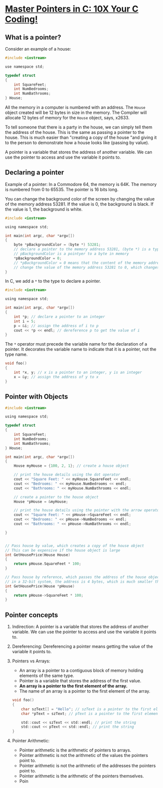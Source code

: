 # [Master Pointers in C: 10X Your C Coding!](https://www.youtube.com/watch?v=IrGjyfBC-u0)

## What is a pointer?

Consider an example of a house: 

```c
#include <iostream>

use namespace std;

typedef struct 
{
    int SquareFeet;
    int NumBedrooms;
    int NumBathrooms;
} House;
```
All the memory in a computer is numbered with an address. The `House` object created will be 12 bytes in size in the memory. The Compiler will allocate 12 bytes of memory for the `House` object, says, x2633. 

To tell someone that there is a party in the house, we can simply tell them the address of the house. This is the same as passing a pointer to the house. This is much easier than "creating a copy of the house "and giving it to the person to demonstrate how a house looks like (passing by value). 

A pointer is a variable that stores the address of another variable. We can use the pointer to access and use the variable it points to. 

## Declaring a pointer
Example of a pointer: In a Commodore 64, the memory is 64K. The memory is numbered from 0 to 65535. The pointer is 16 bits long. 

You can change the background color of the screen by changing the value of the memory address 53281. If the value is 0, the background is black. If the value is 1, the background is white. 

```c
#include <iostream>

using namespace std;

int main(int argc, char *argv[])
{
    byte *pBackgroundColor = (byte *) 53281; 
    // declare a pointer to the memory address 53281, (byte *) is a typecast to a byte pointer
    // pBackgroundColor is a pointyer to a byte in memory 
    *pBackgroundColor = 0; 
    // *pBackgroundColor = 0 means that the content of the memory address 53281 is changed to 0 
    // change the value of the memory address 53281 to 0, which changes the background color to black 
}
```

In C, we add a `*` to the type to declare a pointer. 

```c
#include <iostream>

using namespace std;

int main(int argc, char *argv[])
{
    int *p; // declare a pointer to an integer
    int i = 5;
    p = &i; // assign the address of i to p
    cout << *p << endl; // dereference p to get the value of i
}
```

The `*` operator must precede the variable name for the declaration of a pointer. It decorates the variable name to indicate that it is a pointer, not the type name. 


```c
void foo()
{
    int *x, y; // x is a pointer to an integer, y is an integer 
    x = &y; // assign the address of y to x 
}
```
## Pointer with Objects

```c
#include <iostream>

using namespace std;

typedef struct 
{
    int SquareFeet;
    int NumBedrooms;
    int NumBathrooms;
} House;

int main(int argc, char *argv[])
{
    House myHouse = {100, 2, 1}; // create a house object

    // print the house details using the dot operator 
    cout << "Square Feet: " << myHouse.SquareFeet << endl;
    cout << "Bedrooms: " << myHouse.NumBedrooms << endl;
    cout << "Bathrooms: " << myHouse.NumBathrooms << endl;

    // create a pointer to the house object
    House *pHouse = &myHouse;

    // print the house details using the pointer with the arrow operator 
    cout << "Square Feet: " << pHouse->SquareFeet << endl;
    cout << "Bedrooms: " << pHouse->NumBedrooms << endl;
    cout << "Bathrooms: " << pHouse->NumBathrooms << endl;

}


// Pass house by value, which creates a copy of the house object 
// This can be expensive if the house object is large
int GetHousePrice(House House)
{
    return pHouse.SquareFeet * 100;
}

// Pass house by reference, which passes the address of the house object 
// in a 32-bit system, the address is 4 bytes, which is much smaller than the house object
int GetHousePrice(House *pHouse)
{
    return pHouse->SquareFeet * 100;
}
```

## Pointer concepts

1. Indirection: A pointer is a variable that stores the address of another variable. We can use the pointer to access and use the variable it points to.
2. Dereferencing: Dereferencing a pointer means getting the value of the variable it points to.
3. Pointers vs Arrays: 
    - An array is a pointer to a contiguous block of memory holding elements of the same type.
    - Pointer is a variable that stores the address of the first value. 
    - **An array is a pointer to the first element of the array.**
    - The name of an array is a pointer to the first element of the array.
    <!-- - The name of an array is a constant pointer.
    - The name of an array cannot be changed.
    - The name of an array cannot be assigned to another array.
    - The name of an array cannot be assigned to a pointer.
    - The name of an  array cannot be incremented or decremented.
    - The name of an array cannot be used in a sizeof() operator. -->

    ```c
    void foo()
    {
        char szText[] = "Hello"; // szText is a pointer to the first element of the array
        char *pText = szText; // pText is a pointer to the first element of the array

        std::cout << szText << std::endl; // print the string
        std::cout << pText << std::endl; // print the string
    }
    ```

4. Pointer Arithmetic: 
    - Pointer arithmetic is the arithmetic of pointers to arrays.
    - Pointer arithmetic is not the arithmetic of the values the pointers point to.
    - Pointer arithmetic is not the arithmetic of the addresses the pointers point to.
    - Pointer arithmetic is the arithmetic of the pointers themselves.
    - Poin